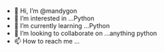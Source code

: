 - 👋 Hi, I’m @mandygon
- 👀 I’m interested in ...Python
- 🌱 I’m currently learning ...Python
- 💞️ I’m looking to collaborate on ...anything python 
- 📫 How to reach me ... 

<!---
mandygon/mandygon is a ✨ special ✨ repository because its `README.md` (this file) appears on your GitHub profile.
You can click the Preview link to take a look at your changes.
--->
